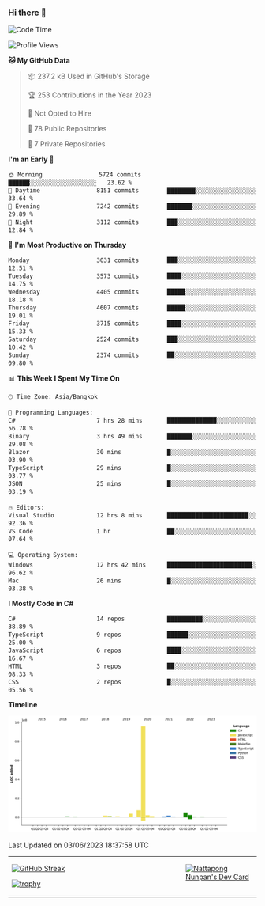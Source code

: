 ### Hi there 👋

<!--START_SECTION:waka-->
![Code Time](http://img.shields.io/badge/Code%20Time-606%20hrs%2055%20mins-blue)

![Profile Views](http://img.shields.io/badge/Profile%20Views-1-blue)

**🐱 My GitHub Data** 

> 📦 237.2 kB Used in GitHub's Storage 
 > 
> 🏆 253 Contributions in the Year 2023
 > 
> 🚫 Not Opted to Hire
 > 
> 📜 78 Public Repositories 
 > 
> 🔑 7 Private Repositories 
 > 
**I'm an Early 🐤** 

```text
🌞 Morning                5724 commits        ██████░░░░░░░░░░░░░░░░░░░   23.62 % 
🌆 Daytime                8151 commits        ████████░░░░░░░░░░░░░░░░░   33.64 % 
🌃 Evening                7242 commits        ███████░░░░░░░░░░░░░░░░░░   29.89 % 
🌙 Night                  3112 commits        ███░░░░░░░░░░░░░░░░░░░░░░   12.84 % 
```
📅 **I'm Most Productive on Thursday** 

```text
Monday                   3031 commits        ███░░░░░░░░░░░░░░░░░░░░░░   12.51 % 
Tuesday                  3573 commits        ████░░░░░░░░░░░░░░░░░░░░░   14.75 % 
Wednesday                4405 commits        █████░░░░░░░░░░░░░░░░░░░░   18.18 % 
Thursday                 4607 commits        █████░░░░░░░░░░░░░░░░░░░░   19.01 % 
Friday                   3715 commits        ████░░░░░░░░░░░░░░░░░░░░░   15.33 % 
Saturday                 2524 commits        ███░░░░░░░░░░░░░░░░░░░░░░   10.42 % 
Sunday                   2374 commits        ██░░░░░░░░░░░░░░░░░░░░░░░   09.80 % 
```


📊 **This Week I Spent My Time On** 

```text
🕑︎ Time Zone: Asia/Bangkok

💬 Programming Languages: 
C#                       7 hrs 28 mins       ██████████████░░░░░░░░░░░   56.78 % 
Binary                   3 hrs 49 mins       ███████░░░░░░░░░░░░░░░░░░   29.08 % 
Blazor                   30 mins             █░░░░░░░░░░░░░░░░░░░░░░░░   03.90 % 
TypeScript               29 mins             █░░░░░░░░░░░░░░░░░░░░░░░░   03.77 % 
JSON                     25 mins             █░░░░░░░░░░░░░░░░░░░░░░░░   03.19 % 

🔥 Editors: 
Visual Studio            12 hrs 8 mins       ███████████████████████░░   92.36 % 
VS Code                  1 hr                ██░░░░░░░░░░░░░░░░░░░░░░░   07.64 % 

💻 Operating System: 
Windows                  12 hrs 42 mins      ████████████████████████░   96.62 % 
Mac                      26 mins             █░░░░░░░░░░░░░░░░░░░░░░░░   03.38 % 
```

**I Mostly Code in C#** 

```text
C#                       14 repos            ██████████░░░░░░░░░░░░░░░   38.89 % 
TypeScript               9 repos             ██████░░░░░░░░░░░░░░░░░░░   25.00 % 
JavaScript               6 repos             ████░░░░░░░░░░░░░░░░░░░░░   16.67 % 
HTML                     3 repos             ██░░░░░░░░░░░░░░░░░░░░░░░   08.33 % 
CSS                      2 repos             █░░░░░░░░░░░░░░░░░░░░░░░░   05.56 % 
```



**Timeline**

![Lines of Code chart](https://raw.githubusercontent.com/aixasz/aixasz/main/assets/bar_graph.png)


 Last Updated on 03/06/2023 18:37:58 UTC
<!--END_SECTION:waka-->

<table>
<tr>
<td width="70%" valign="top">
 
 [![GitHub Streak](http://github-readme-streak-stats.herokuapp.com?user=aixasz&theme=github-dark&hide_border=true&date_format=%5BY%20%5DM%20j)](https://git.io/streak-stats)

 [![trophy](https://github-profile-trophy.vercel.app/?username=aixasz&theme=onedark)](https://github.com/ryo-ma/github-profile-trophy)
 </td>
<td width="30%" valign="top">
 
<a href="https://app.daily.dev/aixasz"><img src="https://api.daily.dev/devcards/403207936e6547c9a85ea449e9f3abe8.png?r=re8" alt="Nattapong Nunpan's Dev Card"/></a>

 </td>
</tr>
</table>
 
